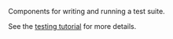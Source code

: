 Components for writing and running a test suite.

See the [testing tutorial](https://crails-framework.github.io/website/tutorials/tests) for more details.
